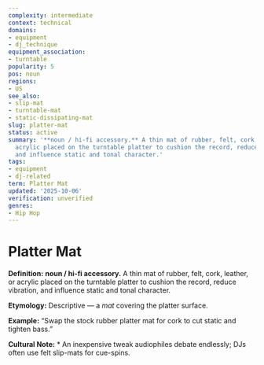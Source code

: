 ```yaml
---
complexity: intermediate
context: technical
domains:
- equipment
- dj_technique
equipment_association:
- turntable
popularity: 5
pos: noun
regions:
- US
see_also:
- slip-mat
- turntable-mat
- static-dissipating-mat
slug: platter-mat
status: active
summary: '**noun / hi-fi accessory.** A thin mat of rubber, felt, cork, leather, or
  acrylic placed on the turntable platter to cushion the record, reduce vibration,
  and influence static and tonal character.'
tags:
- equipment
- dj-related
term: Platter Mat
updated: '2025-10-06'
verification: unverified
genres:
- Hip Hop
---
```


# Platter Mat

**Definition:** **noun / hi-fi accessory.** A thin mat of rubber, felt, cork, leather, or acrylic placed on the turntable platter to cushion the record, reduce vibration, and influence static and tonal character.

**Etymology:** Descriptive — a *mat* covering the platter surface.

**Example:** “Swap the stock rubber platter mat for cork to cut static and tighten bass.”

**Cultural Note:** * An inexpensive tweak audiophiles debate endlessly; DJs often use felt slip-mats for cue-spins.

